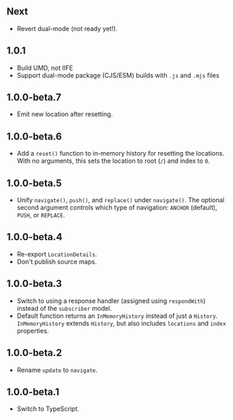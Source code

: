 ## Next

* Revert dual-mode (not ready yet!).

## 1.0.1

* Build UMD, not IIFE
* Support dual-mode package (CJS/ESM) builds with `.js` and `.mjs` files

## 1.0.0-beta.7

* Emit new location after resetting.

## 1.0.0-beta.6

* Add a `reset()` function to in-memory history for resetting the locations. With no arguments, this sets the location to root (`/`) and index to `0`.

## 1.0.0-beta.5

* Unify `navigate()`, `push()`, and `replace()` under `navigate()`. The optional second argument controls which type of navigation: `ANCHOR` (default), `PUSH`, or `REPLACE`.

## 1.0.0-beta.4

* Re-export `LocationDetails`.
* Don't publish source maps.

## 1.0.0-beta.3

* Switch to using a response handler (assigned using `respondWith`) instead of the `subscriber` model.
* Default function returns an `InMemoryHistory` instead of just a `History`. `InMemoryHistory` extends `History`, but also includes `locations` and `index` properties.

## 1.0.0-beta.2

* Rename `update` to `navigate`.

## 1.0.0-beta.1

* Switch to TypeScript.
